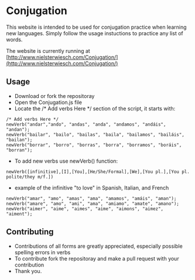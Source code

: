 # Conjugation

This website is intended to be used for conjugation practice when learning new languages. Simply follow the usage instuctions to practice any list of words.

The website is currently running at [http://www.nielsterwiesch.com/Conjugation/](http://www.nielsterwiesch.com/Conjugation/)
## Usage

- Download or fork the repositoray 
- Open the Conjugation.js file 
- Locate the /* Add verbs Here */ section of the script, it starts with:
```
/* Add verbs Here */
newVerb("andar","ando", "andas", "anda", "andamos", "andáis", "andan");
newVerb("bailar", "bailo", "bailas", "baila", "bailamos", "bailáis", "bailan");
newVerb("borrar", "borro", "borras", "borra", "borramos", "boráis", "borran"); 
```
- To add new verbs use newVerb() function:

```newVerb([infinitive],[I],[You],[He/She/Formal],[We],[You pl.],[You pl. polite/they m/f.])```

- example of the infinitive "to love" in Spanish, Italian, and French

``` 
newVerb("amar", "amo", "amas", "ama", "amamos", "amáis", "aman");
newVerb("amare", "amo", "ami", "ama", "amiamo", "amate", "amano");
newVerb("aimer", "aime", "aimes", "aime", "aimons", "aimez", "aiment");
```

## Contributing
- Contributions of all forms are greatly appreciated, especially possible spelling errors in verbs
- To contribute fork the repositoray and make a pull request with your contribution
- Thank you.
